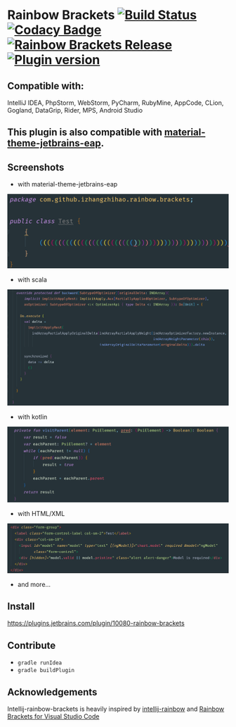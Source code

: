 # Rainbow Brackets [![Build Status](https://travis-ci.org/izhangzhihao/intellij-rainbow-brackets.svg?branch=master)](https://travis-ci.org/izhangzhihao/intellij-rainbow-brackets) [![Codacy Badge](https://api.codacy.com/project/badge/Grade/1c72f2de07a5452da479565883d3ab74)](https://www.codacy.com/app/izhangzhihao/intellij-rainbow-brackets?utm_source=github.com&utm_medium=referral&utm_content=izhangzhihao/intellij-rainbow-brackets&utm_campaign=badger) [![Rainbow Brackets Release](https://img.shields.io/badge/Rainbow%20Brackets-2.3.2-green.svg)](https://plugins.jetbrains.com/plugin/10080-rainbow-brackets) [![Plugin version](https://img.shields.io/jetbrains/plugin/d/10080-rainbow-brackets.svg)](https://plugins.jetbrains.com/plugin/10080-rainbow-brackets)

## Compatible with: 

IntelliJ IDEA, PhpStorm, WebStorm, PyCharm, RubyMine, AppCode, CLion, Gogland, DataGrip, Rider, MPS, Android Studio

## This plugin is also compatible with [material-theme-jetbrains-eap](https://github.com/mallowigi/material-theme-jetbrains-eap).

## Screenshots

* with material-theme-jetbrains-eap

![](./screenshots/with-material-theme-ui.png)

* with scala

![](./screenshots/with-scala.png)

* with kotlin

![](./screenshots/with-kotlin.png)

* with HTML/XML

![](./screenshots/with-HTML.png)

* and more...

## Install 

https://plugins.jetbrains.com/plugin/10080-rainbow-brackets

## Contribute

* `gradle runIdea`
* `gradle buildPlugin`

## Acknowledgements

Intellij-rainbow-brackets is heavily inspired by [intellij-rainbow](https://github.com/zjhmale/intellij-rainbow) and [Rainbow Brackets for Visual Studio Code](https://marketplace.visualstudio.com/items?itemName=2gua.rainbow-brackets)
